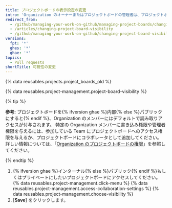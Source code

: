 ```yaml
---
title: プロジェクトボードの表示設定の変更
intro: 'Organization のオーナーまたはプロジェクトボードの管理者は、プロジェクトボードを{% ifversion ghae %}内部{% else %}パブリック{% endif %}またはプライベートにすることができます。'
redirect_from:
  - /github/managing-your-work-on-github/managing-project-boards/changing-project-board-visibility
  - /articles/changing-project-board-visibility
  - /github/managing-your-work-on-github/changing-project-board-visibility
versions:
  fpt: '*'
  ghes: '*'
  ghae: '*'
topics:
  - Pull requests
shortTitle: 可視性の変更
---
```


{% data reusables.projects.project_boards_old %}

{% data reusables.project-management.project-board-visibility %}

{% tip %}

**参考:** プロジェクトボードを{% ifversion ghae %}内部{% else %}パブリックにすると{% endif %}、Organization のメンバーにはデフォルトで読み取りアクセスが付与されます。 特定の Organization メンバーに書き込み権限や管理者権限を与えるには、参加している Team にプロジェクトボードへのアクセス権限を与えるか、プロジェクトボードにコラボレータとして追加してください。 詳しい情報については、「[Organization のプロジェクトボードの権限](/articles/project-board-permissions-for-an-organization)」を参照してください。

{% endtip %}

1. {% ifversion ghae %}インターナル{% else %}パブリック{% endif %}もしくはプライベートにしたいプロジェクトボードにアクセスしてください。
{% data reusables.project-management.click-menu %}
{% data reusables.project-management.access-collaboration-settings %}
{% data reusables.project-management.choose-visibility %}
1. [**Save**] をクリックします。
